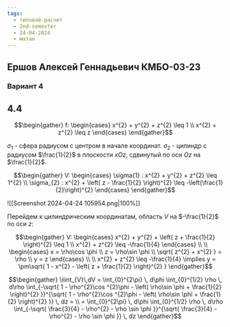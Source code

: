 ```yaml
---
tags:
  - типовой-расчет
  - 2nd-semester
  - 24-04-2024
  - матан
---
```


## Ершов Алексей Геннадьевич КМБО-03-23

### Вариант 4

## 4.4

$$\begin{gather}
f: \begin{cases}
x^{2} + y^{2} + z^{2} \leq 1 \\
x^{2} + z^{2} \leq z
\end{cases}
\end{gather}$$

$\sigma_{1}$ - сфера радиусом с центром в начале координат.
$\sigma_{2}$ - цилиндр с радиусом $\frac{1}{2}$ в плоскости $xOz$, сдвинутый по оси $Oz$ на $\frac{1}{2}$.

$$\begin{gather}
V: \begin{cases}
\sigma{1} : x^{2} + y^{2} + z^{2} \leq 1^{2} \\
\sigma_{2} : x^{2} + \left( z - \frac{1}{2} \right)^{2} \leq -\left(\frac{1}{2}\right)^{2}
\end{cases}
\end{gather}$$

![[Screenshot 2024-04-24 105954.png|100%]]

Перейдем к цилиндрическим координатам, область $V$ на $-\frac{1}{2}$ по оси $z$:



$$\begin{gather}
V: \begin{cases}
x^{2} + y^{2} + \left( z + \frac{1}{2} \right)^{2} \leq 1 \\
x^{2} + z^{2} \leq -\frac{1}{4}
\end{cases} \\ \\
\begin{cases}
x = \rho\cos \phi \\
z = \rho\sin \phi \\
\sqrt{ z^{2} + x^{2} } = \rho \\
y = z
\end{cases} \\ \\
x^{2} + z^{2} \leq -\frac{1}{4} \implies y = \pm\sqrt{ 1 - x^{2} - \left( z + \frac{1}{2} \right)^{2} }
\end{gather}$$

$$\begin{gather}
\iiint_{V}\,dV = \int_{0}^{2\pi} \, d\phi \int_{0}^{1/2} \rho \, d\rho \int_{-\sqrt{ 1 - \rho^{2}\cos ^{2}\phi - \left( \rho\sin \phi + \frac{1}{2} \right)^{2} }}^{\sqrt{ 1 - \rho^{2}\cos ^{2}\phi - \left( \rho\sin \phi + \frac{1}{2} \right)^{2} }} \, dz = \\
= \int_{0}^{2\pi} \, d\phi \int_{0}^{1/2} \rho \, d\rho \int_{-\sqrt{ \frac{3}{4} - \rho^{2} - \rho \sin \phi }}^{\sqrt{ \frac{3}{4} - \rho^{2} - \rho \sin \phi }} \, dz
\end{gather}$$
